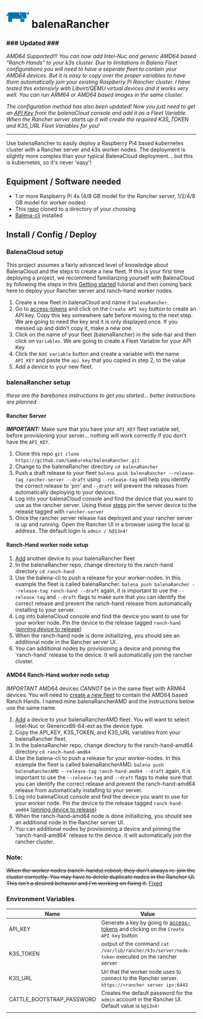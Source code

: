 # <img src="logo.png" alt="rancher steer" width="60" /> balenaRancher

 ### ### Updated ### ###
_AMD64 Supported!!! You can now add Intel-Nuc and generic AMD64 based "Ranch Hands" to your k3s cluster. Due to limitations in Balena Fleet configurations you will need to have a seperate fleet to contain your AMD64 devices. But it is easy to copy over the proper variables to have them automatically join your existing Raspberry Pi Rancher cluster. I have tested this extensivly with Libvirt/QEMU virtual devices and it works very well. You can run ARM64 or AMD64 based images in the same cluster._ 

_The configuration method has also been updated! Now you just need to get an [API Key](https://dashboard.balena-cloud.com/preferences/access-tokens) from the balenaCloud console and add it as a Fleet Variable. When the Rancher server starts up it will create the required K3S_TOKEN and K3S_URL Fleet Variables for you!_
___

Use balenaRancher to easily deploy a Raspberry Pi4 based kubernetes cluster with a Rancher server and k3s worker nodes. The deployment is slightly more complex than your typical BalenaCloud deployment... but this is kubernetes, so it's never 'easy'!

## Equipment / Software needed

* 1 or more Raspberry Pi 4s (4/8 GB model for the Rancher server, 1/2/4/8 GB model for worker nodes)
* This [repo](https://github.com/SamEureka/balenaRancher.git) cloned to a directory of your choosing
* [Balena-cli](https://github.com/balena-io/balena-cli/blob/master/README.md) installed

## Install / Config / Deploy

### BalenaCloud setup
This project assumes a fairly advanced level of knowledge about BalenaCloud and the steps to create a new fleet. If this is your first time deploying a project, we recommend familiarizing yourself with BalenaCloud by following the steps in this [Getting started](https://www.balena.io/docs/learn/getting-started/raspberrypi4-64/nodejs/) tutorial and then coming back here to deploy your Rancher server and ranch-hand worker nodes.

1. Create a new fleet in balenaCloud and name it `balenaRancher`.
2. Go to [access-tokens](https://dashboard.balena-cloud.com/preferences/access-tokens) and click on the `Create API key` button to create an API key. Copy this key somewhere safe before moving to the next step. We are going to need the key and it is only displayed once. If you messed up and didn't copy it, make a new one.
3. Click on the name of your fleet (balenaRancher) in the side-bar and then click on `Variables`. We are going to create a Fleet Variable for your API Key 
4. Click the `Add variable` button and create a variable with the name `API_KEY` and paste the `api key` that you copied in step 2, to the value
5. Add a device to your new fleet.

### balenaRancher setup 
_*these are the barebones instructions to get you started... better instructions are planned*_

#### Rancher Server
***IMPORTANT:*** Make sure that you have your `API_KEY` fleet variable set, before provisioning your server... nothing will work correctly if you don't have the `API_KEY`.
1. Clone this repo `git clone https://github.com/SamEureka/balenaRancher.git`
2. Change to the balenaRancher directory `cd balenaRancher`
3. Push a draft release to your fleet `balena push balenaRancher --release-tag rancher-server --draft` using `--release-tag` will help you identify the correct release to 'pin' and `--draft` will prevent the releases from automatically deploying to your devices.
4. Log into your balenaCloud console and find the device that you want to use as the rancher server. Using these [steps](https://www.balena.io/docs/learn/deploy/release-strategy/release-policy/#pin-device-to-a-release) pin the server device to the release tagged with `rancher-server`
5. Once the rancher server release has deployed and your rancher server is up and running. Open the Rancher UI in a browser using the local ip address. The default login is `admin / b@13n4!`

#### Ranch-Hand worker node setup
1. [Add](https://www.balena.io/docs/learn/getting-started/raspberrypi3/nodejs/#add-your-first-device) another device to your balenaRancher fleet
2. In the balenaRancher repo, change directory to the ranch-hand directory `cd ranch-hand`
3. Use the balena-cli to push a release for your worker-nodes. In this example the fleet is called balenaRancher. `balena push balenaRancher --release-tag ranch-hand --draft` again, it is important to use the `--release-tag` and `--draft` flags to make sure that you can identify the correct release and prevent the ranch-hand release from automatically installing to your server.
4. Log into balenaCloud console and find the device you want to use for your worker node. Pin the device to the release tagged `ranch-hand` ([pinning device to release](https://www.balena.io/docs/learn/deploy/release-strategy/release-policy/#pin-device-to-a-release))
5. When the ranch-hand node is done initiallizing, you should see an additional node in the Rancher server UI.
6. You can additional nodes by provisioning a device and pinning the 'ranch-hand' release to the device. It will automatically join the rancher cluster.

#### AMD64 Ranch-Hand worker node setup
_IMPORTANT_ AMD64 devices *CANNOT* be in the same fleet with ARM64 devices. You will need to [create a new fleet](https://www.balena.io/docs/learn/getting-started/raspberrypi3/nodejs/#create-a-fleet) to contain the AMD64 based Ranch Hands. I named mine balenaRancherAMD and the instructions below use the same name. 

1. [Add](https://www.balena.io/docs/learn/getting-started/raspberrypi3/nodejs/#add-your-first-device) a device to your balenaRancherAMD fleet. You will want to select Intel-Nuc or Genericx86-64-ext as the device type.
2. Copy the API_KEY, K3S_TOKEN, and K3S_URL variables from your balenaRancher fleet.
2. In the balenaRancher repo, change directory to the ranch-hand-amd64 directory `cd ranch-hand-amd64`
3. Use the balena-cli to push a release for your worker-nodes. In this example the fleet is called balenaRancherAMD. `balena push balenaRancherAMD --release-tag ranch-hand-amd64 --draft` again, it is important to use the `--release-tag` and `--draft` flags to make sure that you can identify the correct release and prevent the ranch-hand-amd64 release from automatically installing to your server.
4. Log into balenaCloud console and find the device you want to use for your worker node. Pin the device to the release tagged `ranch-hand-amd64` ([pinning device to release](https://www.balena.io/docs/learn/deploy/release-strategy/release-policy/#pin-device-to-a-release))
5. When the ranch-hand-amd64 node is done initiallizing, you should see an additional node in the Rancher server UI.
6. You can additional nodes by provisioning a device and pinning the 'ranch-hand-amd64' release to the device. It will automatically join the rancher cluster.

### Note:
<s>When the worker nodes (ranch-hands) reboot, they don't always re-join the cluster correctly. You may have to delete duplicate nodes in the Rancher UI. This isn't a desired behavior and I'm working on fixing it.</s> [Fixed](https://github.com/SamEureka/balenaRancher/pull/5)

### Environment Variables

|Name|Value|
|---|---|
|API_KEY|Generate a key by going to [access-tokens](https://dashboard.balena-cloud.com/preferences/access-tokens) and clicking on the `Create API key` button|
|K3S_TOKEN|output of the command `cat /var/lib/rancher/k3s/server/node-token` executed on the rancher server|
|K3S_URL|Url that the worker node uses to connect to the Rancher server. `https://<rancher server ip>:6443`|
|CATTLE_BOOTSTRAP_PASSWORD|Creates the default password for the `admin` account in the Rancher UI. Default value is `b@13n4!`|
| | |
